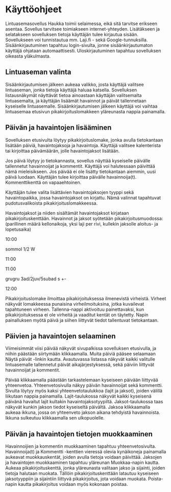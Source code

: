 # Käyttöohjeet

Lintuasemasovellus Haukka toimii selaimessa, eikä sitä tarvitse erikseen asentaa. Sovellus tarvitsee toimiakseen internet-yhteyden. Lisätäkseen ja selatakseen sovelluksen tietoja käyttäjän tulee kirjautua sisään. Sovellukseen voi tunnistautua mm. Laji.fi - sekä Google-tunnuksilla. Sisäänkirjautuminen tapahtuu login-sivulta, jonne sisäänkirjautumaton käyttäjä ohjataan automaattisesti. Uloskirjautuminen tapahtuu sovelluksen oikeasta yläkulmasta.

## Lintuaseman valinta

Sisäänkirjautumisen jälkeen aukeaa valikko, josta käyttäjä valitsee lintuaseman, jonka tietoja käyttäjä haluaa katsella. Sovelluksen listausnäkymät näyttävät tietoa ainoastaan käyttäjän valitsemalta lintuasemalta, ja käyttäjän lisäämät havainnot ja päivät tallennetaan kyseiselle lintuasemalle. Sisäänkirjautumisen jälkeen käyttäjä voi vaihtaa lintuasemaa etusivun pikakirjoituslomakkeen yläreunasta nappia painamalla.

## Päivän ja havaintojen lisääminen

Sovelluksen etusivulta löytyy pikakirjoituslomake, jonka avulla tietokantaan lisätään päiviä, havaintojaksoja ja havaintoja. Käyttäjä valitsee kalenterista tai kirjoittaa päivämäärän, jolle havaintojaksot lisätään.

Jos päivä löytyy jo tietokannasta, sovellus näyttää kyseiselle päivälle tallennetut havainnoijat ja kommentit. Käyttäjä voi halutessaan päivittää nämä mieleisikseen.
Jos päivää ei ole lisätty tietokantaan aiemmin, uusi päivä luodaan. Käyttäjän tulee kirjoittaa päivälle havainnoija(t). Kommenttikenttä on vapaaehtoinen.

Käyttäjän tulee valita lisättävien havaintojaksojen tyyppi sekä havaintopaikka, jossa havaintojaksot on kirjattu. Nämä valinnat tapahtuvat pudotusvalikoista pikakirjoituslomakkeessa.

Havaintojaksot ja niiden sisältämät havaintojaksot kirjataan pikakirjoituskenttään. Havainnot ja jaksot syötetään pikakirjoitusmuodossa:
(parillinen määrä kellonaikoja, yksi laji per rivi, kullekin jaksolle aloitus- ja lopetusaika)

10:00

sommol 1/2 W

11:00

11:00

grugru 3ad/2juv/5subad s +-

12:00


Pikakirjoituslomake ilmoittaa pikakirjoituksessa ilmenevistä virheistä. Virheet näkyvät lomakkeessa punaisina virheilmoituksina, jotka kuvailevat tapahtuneen virheen. Tallenna-nappi aktivoituu painettavaksi, kun pikakirjoituksessa ei ole virheitä ja vaaditut kentät on täytetty. Napin painalluksen myötä päivä ja siihen liittyvät tiedot tallentuvat tietokantaan.

## Päivien ja havaintojen selaaminen

Viimeisimmät viisi päivää näkyvät sivupalkissa sovelluksen etusivulla, ja niihin päästään siirtymään klikkaamalla. Muita päiviä pääsee selaamaan Näytä päivät -linkin kautta. Avautuvassa listassa näkyvät kaikki valitulle lintuasemalle tallennetut päivät aikajärjestyksessä, sekä päiviin liittyvät havainnoijat ja kommentit.

Päivää klikkaamalla päästään tarkastelemaan kyseiseen päivään liittyvää yhteenvetoa. Yhteenvetosivulla näkyy päivän havainnoijat sekä kommentti. Sivulta löytyy myös kaksi yhteenvetotaulukkoa (lajit ja jaksot), joiden välillä liikutaan nappia painamalla. Lajit-taulukossa näkyvät kaikki kyseisenä päivänä havaitut lajit kultakin havaintojaksotyypiltä. Jaksot-taulukossa taas näkyvät kunkin jakson tiedot kyseiseltä päivältä. Jaksoa klikkaamalla aukeaa ikkuna, jossa on yhteenveto jakson aikana tehdyistä havainnoista. Ikkuna sulkeutuu klikkaamalla sen ulkopuolelle.

## Päivän ja havaintojen tietojen muokkaaminen

Havainnoijien ja kommentin muokkaaminen tapahtuu yhteenvetosivulta. Havainnoija(t) ja Kommentti -kenttien vieressä olevia kynäikoneja painamalla aukeavat muokkauskentät, joiden avulla tietoja voidaan päivittää.
Jaksojen ja havaintojen muokkaaminen tapahtuu yläreunan Muokkaa-napin kautta. Aukeaa pikakirjoituskenttä, jonka yläreunasta valitaan jakso ja sijainti, joiden tietoja halutaan muokata. Tällöin pikakirjoituskenttään latautuu kyseiseen jaksotyyppiin ja sijaintiin liittyvä pikakirjoitus, jota voidaan muokata. Poista-napin kautta pikakirjoitus voidaan myös kokonaan poistaa.
